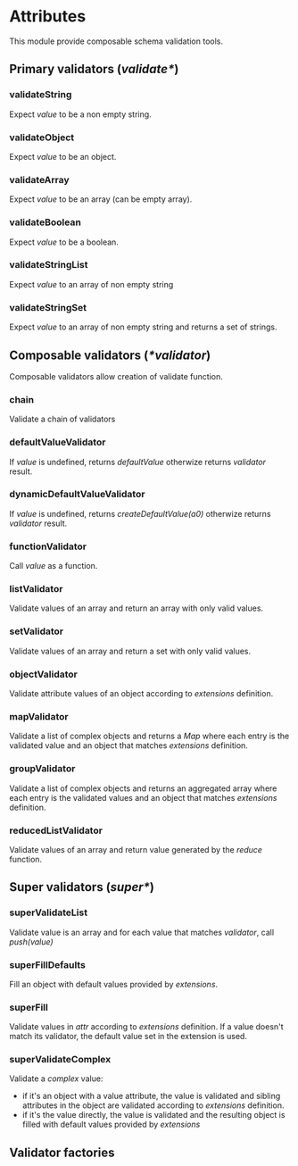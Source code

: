 # Attributes

This module provide composable schema validation tools.

## Primary validators (_validate*_)

### validateString
Expect _value_ to be a non empty string.

### validateObject
Expect _value_ to be an object.

### validateArray
Expect _value_ to be an array (can be empty array).

### validateBoolean
Expect _value_ to be a boolean.

### validateStringList
Expect _value_ to an array of non empty string

### validateStringSet
Expect _value_ to an array of non empty string and returns a set of strings.


## Composable validators (_*validator_)

Composable validators allow creation of validate function.

### chain
Validate a chain of validators

### defaultValueValidator
If _value_ is undefined, returns _defaultValue_ otherwize returns _validator_ result.

### dynamicDefaultValueValidator
If _value_ is undefined, returns _createDefaultValue(a0)_ otherwize returns _validator_ result.

### functionValidator
Call _value_ as a function.

### listValidator
Validate values of an array and return an array with only valid values.

### setValidator
Validate values of an array and return a set with only valid values.

### objectValidator
Validate attribute values of an object according to _extensions_ definition.

### mapValidator
Validate a list of complex objects and returns a _Map_ where each entry is the validated value and an object that matches _extensions_ definition.

### groupValidator
Validate a list of complex objects and returns an aggregated array where each entry is the validated values and an object that matches _extensions_ definition.

### reducedListValidator
Validate values of an array and return value generated by the _reduce_ function.


## Super validators (_super*_)

### superValidateList

Validate value is an array and for each value that matches _validator_, call _push(value)_

### superFillDefaults

Fill an object with default values provided by _extensions_.

### superFill

Validate values in _attr_ according to _extensions_ definition.
If a value doesn't match its validator, the default value set in the extension is used.

### superValidateComplex

Validate a _complex_ value:

 - if it's an object with a value attribute, the value is validated and sibling attributes in the object are validated according to _extensions_ definition.
 - if it's the value directly, the value is validated and the resulting object is filled with default values provided by _extensions_

## Validator factories

